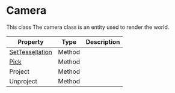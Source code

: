 # Camera #
This class The camera class is an entity used to render the world.

| Property | Type | Description |
| ----- | ----- | ----- |
| [SetTessellation](API_Camera_SetTessellation.md) | Method |  |
| [Pick](API_Pick.md) | Method | |
| Project | Method | |
| Unproject | Method | |
